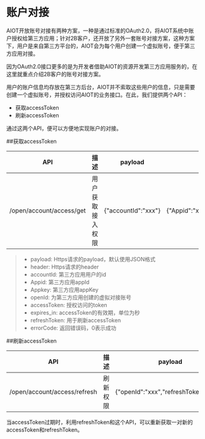 # 账户对接

AIOT开放账号对接有两种方案，一种是通过标准的OAuth2.0，将AIOT系统中账户授权给第三方应用；针对2B客户，还开放了另外一套账号对接方案，这种方案下，用户是来自第三方平台的，AIOT会为每个用户创建一个虚拟账号，便于第三方应用对接。

因为OAuth2.0接口更多的是为开发者借助AIOT的资源开发第三方应用服务的，在这里就重点介绍2B客户的账号对接方案。

用户的账户信息均存放在第三方后台，AIOT并不索取这些用户的信息，只是需要创建一个虚拟账号，并授权访问AIOT的业务接口。在此，我们提供两个API：
- 获取accessToken
- 刷新accessToken

通过这两个API，便可以方便地实现账户的对接。

##获取accessToken

| API | 描述 | payload | header | response |
| -- | -- | -- | -- | -- |
| /open/account/access/get | 用户获取接入权限 | {"accountId":"xxx"} | {"Appid":"xxx","Appkey":"xxx"} | {"code":0(errorCode), "result":{"openId":"xxx","accessToken":"xxx","expires_in":xxx,"refreshToken":"xxx"} |

> - payload: Https请求的payload，默认使用JSON格式
> - header: Https请求的header
> - accountId: 第三方应用用户的id
> - Appid: 第三方应用appId
> - Appkey: 第三方应用appKey
> - openId: 为第三方应用创建的虚拟对接账号
> - accessToken: 授权访问的token
> - expires_in: accessToken的有效期，单位为秒
> - refreshToken: 用于刷新accessToken
> - errorCode: 返回错误码，0表示成功

##刷新accessToken

| API | 描述 | payload | header | response |
| -- | -- | -- | -- | -- |
| /open/account/access/refresh | 刷新权限 | {"openId":"xxx","refreshToken":"xxx"} | {"Appid":"xxx","Appkey":"xxx"} | {"code":0(errorCode), "result":{"openId":"xxx","accessToken":"xxx","expires_in":xxx,"refreshToken":"xxx" |

当accessToken过期时，利用refreshToken和这个API，可以重新获取一对新的accessToken和refreshToken。